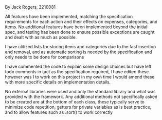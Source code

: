 By Jack Rogers, 2210081

All features have been implemented, matching the specification requirements for each action and their effects on expenses, categories, and items. No additional features have been implemented beyond the initial spec, and testing has been done to ensure possible exceptions are caught and dealt with as much as possible.

I have utilized lists for storing items and categories due to the fast insertion and removal, and as automatic
sorting is needed by the specification and only needs to be done for comparisons

I have commented the code to explain some design choices but have left todo comments in tact as the specification required, I have edited these however was I to work on this project in my own time I would amend these with more specific details on implementation details.

No external libraries were used and only the standard library and what was provided with the framework.
Any additional methods not specifically asked to be created are at the bottom of each class, these typically serve to minimize code repetition, getters for private variables as is best practice, and to allow features such as .sort() to work correctly
